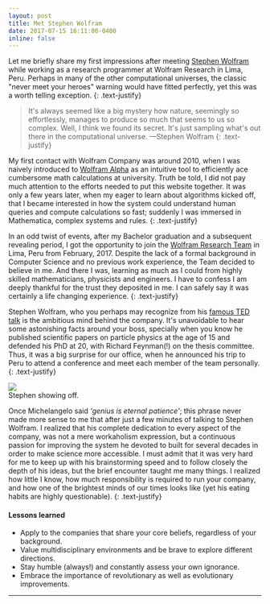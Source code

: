 ```yaml
---
layout: post
title: Met Stephen Wolfram
date: 2017-07-15 16:11:00-0400
inline: false
---
```


Let me briefly share my first impressions after meeting [Stephen Wolfram](https://en.wikipedia.org/wiki/Stephen_Wolfram) while working as a research programmer at Wolfram Research in Lima, Peru. Perhaps in many of the other computational universes, the classic "never meet your heroes" warning would have fitted perfectly, yet this was a worth telling exception. 
{: .text-justify}


> It's always seemed like a big mystery how nature, seemingly so effortlessly, manages to produce so much that seems to us so complex. Well, I think we found its secret. It's just sampling what's out there in the computational universe.
> —Stephen Wolfram
{: .text-justify}

My first contact with Wolfram Company was around 2010, when I was naively  introduced to [Wolfram Alpha](http://www.wolframalpha.com/) as an intuitive tool to efficiently ace cumbersome math calculations at university. Truth be told, I did not pay much attention to the efforts needed to put this website together. It was only a few years later, when my eager to learn about algorithms kicked off, that I became interested in how the system could understand human queries and compute calculations so fast; suddenly I was immersed in Mathematica, complex systems and rules.
{: .text-justify}

In an odd twist of events, after my Bachelor graduation and a subsequent revealing period, I got the opportunity to join the [Wolfram Research Team](http://www.wolfram.com/) in Lima, Peru from February, 2017. Despite the lack of a formal background in Computer Science and no previous work experience, the Team decided to believe in me. And there I was, learning as much as I could from highly skilled mathematicians, physicists and engineers. I have to confess I am deeply thankful for the trust they deposited in me. I can safely say it was certainly a life changing experience. 
{: .text-justify}

Stephen Wolfram, who you perhaps may recognize from his  <a href="https://www.ted.com/talks/stephen_wolfram_computing_a_theory_of_everything/transcript?language=en" target="blank">famous TED talk</a> is the ambitious mind behind the company. It's unavoidable to hear some astonishing facts around your boss, specially when you know he published scientific papers on particle physics at the age of 15 and defended his PhD at 20, with Richard Feynman(!) on the thesis committee. Thus, it was a big surprise for our office, when he announced his trip to Peru to attend a conference and meet each member of the team personally. 
{: .text-justify}

<div class="img_row center">
    <img src="{{ site.baseurl }}/assets/img/stephen_wolfram.png">
</div>
<div class="col three caption">
    Stephen showing off. 
</div>

Once Michelangelo said <i>'genius is eternal patience'</i>; this phrase never made more sense to me that after just a few minutes of talking to Stephen Wolfram. I realized that his complete dedication to every aspect of the company, was not a mere workaholism expression, but a continuous passion for improving the system he devoted to built for several decades in order to make science more accessible. I must admit that it was very hard for me to keep up with his brainstorming speed and to follow closely the depth of his ideas, but the brief encounter taught me many things. I realized how little I know, how much responsibility is required to run your company, and how one of the brightest minds of our times looks like (yet his eating habits are highly questionable).
{: .text-justify}


#### Lessons learned
<ul>
    <li>Apply to the companies that share your core beliefs, regardless of your background.</li>
    <li>Value multidisciplinary environments and be brave to explore different directions.</li>
    <li>Stay humble (always!) and constantly assess your own ignorance.</li>
    <li>Embrace the importance of revolutionary as well as evolutionary improvements.</li>
</ul>

***

